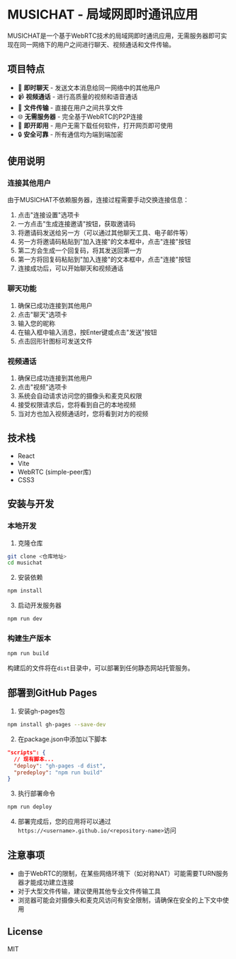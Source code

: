# MUSICHAT - 局域网即时通讯应用

MUSICHAT是一个基于WebRTC技术的局域网即时通讯应用，无需服务器即可实现在同一网络下的用户之间进行聊天、视频通话和文件传输。

## 项目特点

- 💬 **即时聊天** - 发送文本消息给同一网络中的其他用户
- 📹 **视频通话** - 进行高质量的视频和语音通话
- 📁 **文件传输** - 直接在用户之间共享文件
- 🌐 **无需服务器** - 完全基于WebRTC的P2P连接
- 🚀 **即开即用** - 用户无需下载任何软件，打开网页即可使用
- 🔒 **安全可靠** - 所有通信均为端到端加密

## 使用说明

### 连接其他用户

由于MUSICHAT不依赖服务器，连接过程需要手动交换连接信息：

1. 点击"连接设置"选项卡
2. 一方点击"生成连接邀请"按钮，获取邀请码
3. 将邀请码发送给另一方（可以通过其他聊天工具、电子邮件等）
4. 另一方将邀请码粘贴到"加入连接"的文本框中，点击"连接"按钮
5. 第二方会生成一个回复码，将其发送回第一方
6. 第一方将回复码粘贴到"加入连接"的文本框中，点击"连接"按钮
7. 连接成功后，可以开始聊天和视频通话

### 聊天功能

1. 确保已成功连接到其他用户
2. 点击"聊天"选项卡
3. 输入您的昵称
4. 在输入框中输入消息，按Enter键或点击"发送"按钮
5. 点击回形针图标可发送文件

### 视频通话

1. 确保已成功连接到其他用户
2. 点击"视频"选项卡
3. 系统会自动请求访问您的摄像头和麦克风权限
4. 接受权限请求后，您将看到自己的本地视频
5. 当对方也加入视频通话时，您将看到对方的视频

## 技术栈

- React
- Vite
- WebRTC (simple-peer库)
- CSS3

## 安装与开发

### 本地开发

1. 克隆仓库
```bash
git clone <仓库地址>
cd musichat
```

2. 安装依赖
```bash
npm install
```

3. 启动开发服务器
```bash
npm run dev
```

### 构建生产版本

```bash
npm run build
```

构建后的文件将在`dist`目录中，可以部署到任何静态网站托管服务。

## 部署到GitHub Pages

1. 安装gh-pages包
```bash
npm install gh-pages --save-dev
```

2. 在package.json中添加以下脚本
```json
"scripts": {
  // 现有脚本...
  "deploy": "gh-pages -d dist",
  "predeploy": "npm run build"
}
```

3. 执行部署命令
```bash
npm run deploy
```

4. 部署完成后，您的应用将可以通过`https://<username>.github.io/<repository-name>`访问

## 注意事项

- 由于WebRTC的限制，在某些网络环境下（如对称NAT）可能需要TURN服务器才能成功建立连接
- 对于大型文件传输，建议使用其他专业文件传输工具
- 浏览器可能会对摄像头和麦克风访问有安全限制，请确保在安全的上下文中使用

## License

MIT
